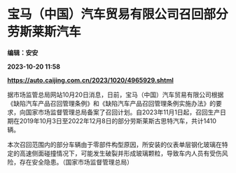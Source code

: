# 宝马（中国）汽车贸易有限公司召回部分劳斯莱斯汽车
**编辑：安安**

**2023-10-20 11:58**

**https://auto.caijing.com.cn/2023/1020/4965929.shtml**

据市场监管总局网站10月20日消息，日前，宝马（中国）汽车贸易有限公司根据《缺陷汽车产品召回管理条例》和《缺陷汽车产品召回管理条例实施办法》的要求，向国家市场监督管理总局备案了召回计划。自2023年11月1日起，召回生产日期在2019年10月3日至2022年12月8日的部分劳斯莱斯古思特汽车，共计1410辆。

本次召回范围内的部分车辆由于零部件构型原因，所安装的仪表单层钢化玻璃在特定的高速侧面碰撞情况下，可能发生破裂并形成玻璃颗粒，导致车内人员有受伤风险，存在安全隐患。（国家市场监督管理总局）